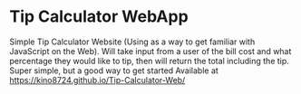 # Tip Calculator WebApp
Simple Tip Calculator Website (Using as a way to get familiar with JavaScript on the Web). Will take input from a user of the bill cost and what percentage they would like to tip, then will return the total including the tip. Super simple, but a good way to get started
Available at https://kino8724.github.io/Tip-Calculator-Web/ 
